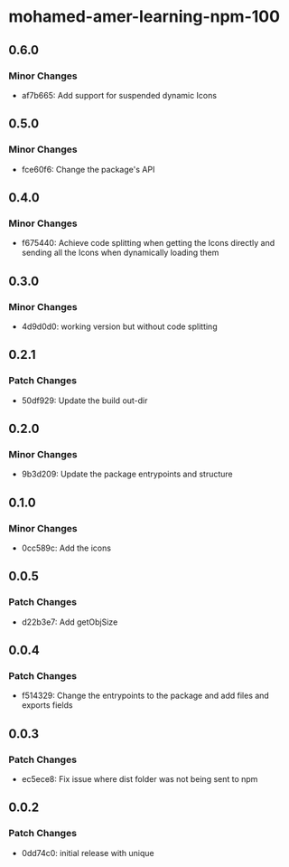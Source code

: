 # mohamed-amer-learning-npm-100

## 0.6.0

### Minor Changes

- af7b665: Add support for suspended dynamic Icons

## 0.5.0

### Minor Changes

- fce60f6: Change the package's API

## 0.4.0

### Minor Changes

- f675440: Achieve code splitting when getting the Icons directly and sending all the Icons when dynamically loading them

## 0.3.0

### Minor Changes

- 4d9d0d0: working version but without code splitting

## 0.2.1

### Patch Changes

- 50df929: Update the build out-dir

## 0.2.0

### Minor Changes

- 9b3d209: Update the package entrypoints and structure

## 0.1.0

### Minor Changes

- 0cc589c: Add the icons

## 0.0.5

### Patch Changes

- d22b3e7: Add getObjSize

## 0.0.4

### Patch Changes

- f514329: Change the entrypoints to the package and add files and exports fields

## 0.0.3

### Patch Changes

- ec5ece8: Fix issue where dist folder was not being sent to npm

## 0.0.2

### Patch Changes

- 0dd74c0: initial release with unique
